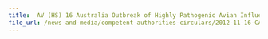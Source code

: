 ```yaml
---
title:  AV (HS) 16 Australia Outbreak of Highly Pathogenic Avian Influenza (HPAI) in Australia 
file_url: /news-and-media/competent-authorities-circulars/2012-11-16-CA.pdf
---
```

